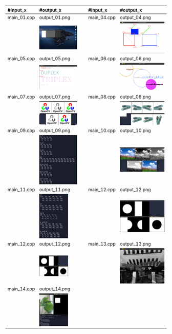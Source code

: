 | #input_x                  |#output_x                  | #input_x                  |#output_x                  |
| :------------------- | :------------------- | :------------------- | :------------------- |
| main_01.cpp                | output_01.png| main_04.cpp                | output_04.png|
|                            | <img  src="./assets/output_01.png" width = "85%">|                            | <img  src="./assets/output_04.png" width = "100%">|
| main_05.cpp                | output_05.png| main_06.cpp                | output_06.png|
|                            | <img  src="./assets/output_05.png" width = "85%">|                            | <img  src="./assets/output_06.png" width = "100%">|
| main_07.cpp                | output_07.png| main_08.cpp                | output_08.png|
|                            | <img  src="./assets/output_07.png" width = "85%">|                            | <img  src="./assets/output_08.png" width = "100%">|
| main_09.cpp                | output_09.png| main_10.cpp                | output_10.png|
|                            | <img  src="./assets/output_09.png" width = "85%">|                            | <img  src="./assets/output_10.png" width = "100%">|
| main_11.cpp                | output_11.png| main_12.cpp                | output_12.png|
|                            | <img  src="./assets/output_11.png" width = "65%">|                            | <img  src="./assets/output_12.png" width = "100%">|
| main_12.cpp                | output_12.png| main_13.cpp                | output_13.png|
|                            | <img  src="./assets/output_12.png" width = "65%">|                            | <img  src="./assets/output_13.png" width = "100%">|
| main_14.cpp                | output_14.png|                 | |
|                            | <img  src="./assets/output_14.png" width = "65%">|                            | |





